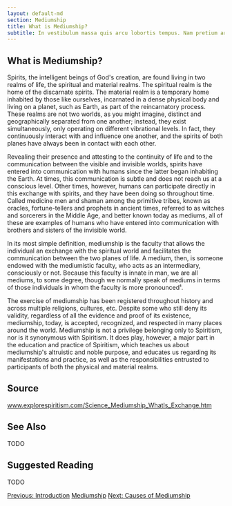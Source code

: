 ```yaml
---
layout: default-md
section: Mediumship
title: What is Mediumship?
subtitle: In vestibulum massa quis arcu lobortis tempus. Nam pretium arcu in odio vulputate luctus.
---
```


## What is Mediumship?
Spirits, the intelligent beings of God's creation, are found living in two realms of life, the spiritual and material realms.  The spiritual realm is the home of the discarnate spirits.  The material realm is a temporary home inhabited by those like ourselves, incarnated in a dense physical body and living on a planet, such as Earth, as part of the reincarnatory process.  These realms are not two worlds, as you might imagine, distinct and geographically separated from one another; instead, they exist simultaneously, only operating on different vibrational levels.  In fact, they continuously interact with and influence one another, and the spirits of both planes have always been in contact with each other. 

Revealing their presence and attesting to the continuity of life and to the communication between the visible and invisible worlds, spirits have entered into communication with humans since the latter began inhabiting the Earth.  At times, this communication is subtle and does not reach us at a conscious level.  Other times, however, humans can participate directly in this exchange with spirits, and they have been doing so throughout time.  Called medicine men and shaman among the primitive tribes, known as oracles, fortune-tellers and prophets in ancient times, referred to as witches and sorcerers in the Middle Age, and better known today as mediums, all of these are examples of humans who have entered into communication with brothers and sisters of the invisible world.  

In its most simple definition, mediumship is the faculty that allows the individual an exchange with the spiritual world and facilitates the communication between the two planes of life.  A medium, then, is someone endowed with the mediumistic faculty, who acts as an intermediary, consciously or not.  Because this faculty is innate in man, we are all mediums, to some degree, though we normally speak of mediums in terms of those individuals in whom the faculty is more pronounced¹.

The exercise of mediumship has been registered throughout history and across multiple religions, cultures, etc.  Despite some who still deny its validity, regardless of all the evidence and proof of its existence, mediumship, today, is accepted, recognized, and respected in many places around the world.  Mediumship is not a privilege belonging only to Spiritism, nor is it synonymous with Spiritism.  It does play, however, a major part in the education and practice of Spiritism, which teaches us about mediumship's altruistic and noble purpose, and educates us regarding its manifestations and practice, as well as the responsibilities entrusted to participants of both the physical and material realms.   


## Source
www.explorespiritism.com/Science_Mediumship_WhatIs_Exchange.htm

## See Also
TODO

## Suggested Reading
TODO


<a href="about" class="button">Previous: Introduction</a>
<a href="./" class="button special">Mediumship</a>
<a href="causes" class="button">Next: Causes of Mediumship</a>

